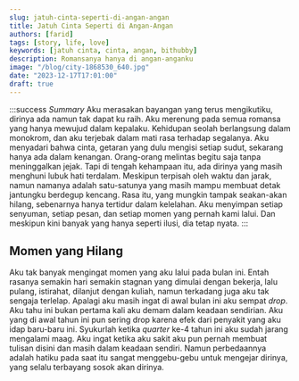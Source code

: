 ```yaml
---
slug: jatuh-cinta-seperti-di-angan-angan
title: Jatuh Cinta Seperti di Angan-Angan
authors: [farid]
tags: [story, life, love]
keywords: [jatuh cinta, cinta, angan, bithubby]
description: Romansanya hanya di angan-anganku
image: "/blog/city-1868530_640.jpg"
date: "2023-12-17T17:01:00"
draft: true
---
```


:::success _Summary_
Aku merasakan bayangan yang terus mengikutiku, dirinya ada namun tak dapat ku raih. Aku merenung pada semua romansa yang hanya mewujud dalam kepalaku. Kehidupan seolah berlangsung dalam monokrom, dan aku terjebak dalam mati rasa terhadap segalanya. Aku menyadari bahwa cinta, getaran yang dulu mengisi setiap sudut, sekarang hanya ada dalam kenangan. Orang-orang melintas begitu saja tanpa meninggalkan jejak. Tapi di tengah kehampaan itu, ada dirinya yang masih menghuni lubuk hati terdalam. Meskipun terpisah oleh waktu dan jarak, namun namanya adalah satu-satunya yang masih mampu membuat detak jantungku berdegup kencang. Rasa itu, yang mungkin tampak seakan-akan hilang, sebenarnya hanya tertidur dalam kelelahan. Aku menyimpan setiap senyuman, setiap pesan, dan setiap momen yang pernah kami lalui. Dan meskipun kini banyak yang hanya seperti ilusi, dia tetap nyata.
:::

<!-- truncate -->

## Momen yang Hilang

Aku tak banyak mengingat momen yang aku lalui pada bulan ini. Entah rasanya semakin hari semakin stagnan yang dimulai dengan bekerja, lalu pulang, istirahat, dilanjut dengan kuliah, namun terkadang juga aku tak sengaja terlelap. Apalagi aku masih ingat di awal bulan ini aku sempat _drop_. Aku tahu ini bukan pertama kali aku demam dalam keadaan sendirian. Aku yang di awal tahun ini pun sering drop karena efek dari penyakit yang aku idap baru-baru ini. Syukurlah ketika _quarter_ ke-4 tahun ini aku sudah jarang mengalami maag. Aku ingat ketika aku sakit aku pun pernah membuat tulisan disini dan masih dalam keadaan sendiri. Namun perbedaannya adalah hatiku pada saat itu sangat menggebu-gebu untuk mengejar dirinya, yang selalu terbayang sosok akan dirinya.
